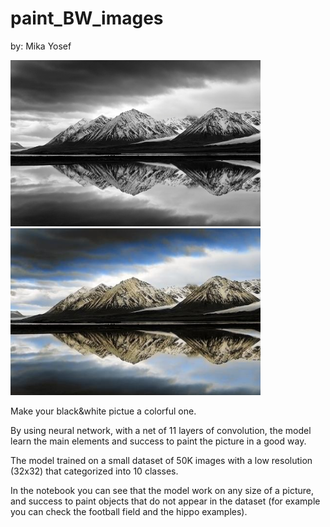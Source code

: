 # paint_BW_images
by: Mika Yosef

<img src="mountain.jpg" width=400/> <img src="mountain_pred.jpg" width=400/>

Make your black&white pictue a colorful one.

By using neural network, with a net of 11 layers of convolution, the model learn the main elements and success to paint the picture in a good way.

The model trained on a small dataset of 50K images with a low resolution (32x32) that categorized into 10 classes.

In the notebook you can see that the model work on any size of a picture, and success to paint objects that do not appear in the dataset (for example you can check the football field and the hippo examples).
